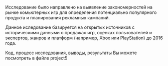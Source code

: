 Исследование было направлено на выявление закономерностей на рынке комьютерных игр для определения потенциально популярного продукта и планирования рекламных кампаний.
 
Данное иследование базируется на открытых источников с историческими данными о продажах игр, оценках пользователей и экспертов, жанров и платформ (например, Xbox или PlayStation) до 2016 года.

Код, процесс исследования, выводы, результаты Вы можете посмотреть в файле project5
